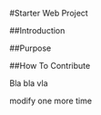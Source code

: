 #Starter Web Project

##Introduction

##Purpose

##How To Contribute 


Bla bla vla


modify one more time
